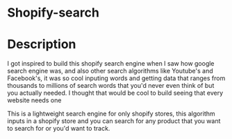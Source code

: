 # Shopify-search


# Description

I got inspired to build this shopify search engine when I saw how google search engine was, and also other search algorithms like Youtube's and Facebook's,
it was so cool inputing words and getting data that ranges from thousands to millions of search words that you'd never even think of but you actually needed. I thought that would be cool to build seeing that every website needs one

This is a lightweight search engine for only shopify stores, this algorithm inputs in a shopify store and you can search for any product that you want to search for or you'd want to track.
